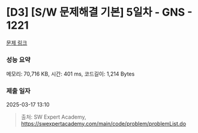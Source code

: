 # [D3] [S/W 문제해결 기본] 5일차 - GNS - 1221 

[문제 링크](https://swexpertacademy.com/main/code/problem/problemDetail.do?contestProbId=AV14jJh6ACYCFAYD) 

### 성능 요약

메모리: 70,716 KB, 시간: 401 ms, 코드길이: 1,214 Bytes

### 제출 일자

2025-03-17 13:10



> 출처: SW Expert Academy, https://swexpertacademy.com/main/code/problem/problemList.do
